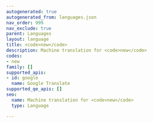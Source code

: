```yaml
---
autogenerated: true
autogenerated_from: languages.json
nav_order: 999
nav_exclude: true
parent: Languages
layout: language
title: <code>new</code>
description: Machine translation for <code>new</code>
codes:
- new
family: []
supported_apis:
- id: google
  name: Google Translate
supported_qe_apis: []
seo:
  name: Machine translation for <code>new</code>
  type: Language

---
```


